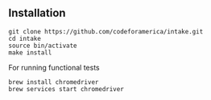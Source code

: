 ## Installation

```
git clone https://github.com/codeforamerica/intake.git
cd intake
source bin/activate
make install
```

For running functional tests

```
brew install chromedriver
brew services start chromedriver
```